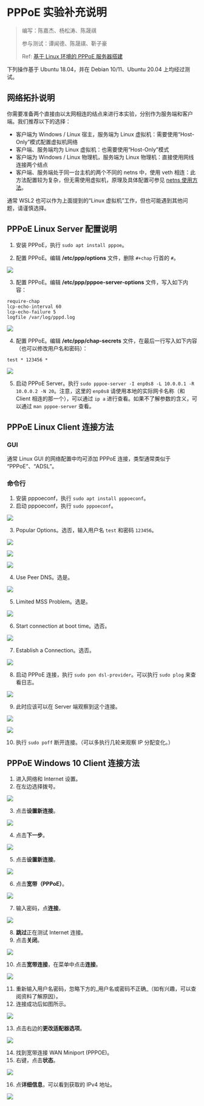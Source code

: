 #  PPPoE 实验补充说明

> 编写：陈嘉杰、杨松涛、陈晟祺
>
> 参与测试：谭闻德、陈晟祺、靳子豪
>
> Ref: [基于 Linux 环境的 PPPoE 服务器搭建](https://zhuanlan.zhihu.com/p/41499761)

下列操作基于 Ubuntu 18.04，并在 Debian 10/11、Ubuntu 20.04 上均经过测试。

## 网络拓扑说明

你需要准备两个直接由以太网相连的结点来进行本实验，分别作为服务端和客户端。我们推荐以下的选择：

* 客户端为 Windows / Linux 宿主，服务端为 Linux 虚拟机：需要使用“Host-Only”模式配置虚拟机网络
* 客户端、服务端均为 Linux 虚拟机：也需要使用“Host-Only”模式
* 客户端为 Windows / Linux 物理机，服务端为 Linux 物理机：直接使用网线连接两个结点
* 客户端、服务端处于同一台主机的两个不同的 netns 中，使用 veth 相连：此方法配置较为复杂，但无需使用虚拟机，原理及具体配置可参见 [netns 使用方法](https://lab.cs.tsinghua.edu.cn/router/doc/local_test/#netns)。

通常 WSL2 也可以作为上面提到的“Linux 虚拟机”工作，但也可能遇到其他问题，请谨慎选择。

## PPPoE Linux Server 配置说明

1. 安装 PPPoE，执行 `sudo apt install pppoe`。

2. 配置 PPPoE。编辑 **/etc/ppp/options** 文件，删除 `#+chap` 行首的 `#`。

![](pic/s01.png)

3. 配置 PPPoE。编辑 **/etc/ppp/pppoe-server-options** 文件，写入如下内容：

```
require-chap
lcp-echo-interval 60
lcp-echo-failure 5
logfile /var/log/pppd.log
```

![](pic/s02.png)

4. 配置 PPPoE。编辑 **/etc/ppp/chap-secrets** 文件，在最后一行写入如下内容（也可以修改用户名和密码）：

```
test * 123456 *
```

![](pic/s03.png)

5. 启动 PPPoE Server。执行 `sudo pppoe-server -I enp0s8 -L 10.0.0.1 -R 10.0.0.2 -N 20`。注意，这里的 `enp0s8` 请使用本地的实际网卡名称（和 Client 相连的那一个），可以通过 `ip a` 进行查看。如果不了解参数的含义，可以通过 `man pppoe-server` 查看。

## PPPoE Linux Client 连接方法

### GUI

通常 Linux GUI 的网络配置中均可添加 PPPoE 连接，类型通常类似于 “PPPoE”、“ADSL”。

### 命令行

1. 安装 pppoeconf，执行 `sudo apt install pppoeconf`。
2. 启动 pppoeconf，执行 `sudo pppoeconf`。

![](pic/c011.png)

3. Popular Options。选否，输入用户名 `test` 和密码 `123456`。

![](pic/c0121.png)

![](pic/c0122.png)

![](pic/c0123.png)

4. Use Peer DNS。选是。

![](pic/c013.png)

5. Limited MSS Problem。选是。

![](pic/c014.png)

6. Start connection at boot time。选否。

![](pic/c015.png)

7. Establish a Connection。选否。

![](pic/c016.png)

8. 启动 PPPoE 连接，执行 `sudo pon dsl-provider`。可以执行 `sudo plog` 来查看日志。

![](pic/c02.png)

9. 此时应该可以在 Server 端观察到这个连接。

![](pic/c03.png)

![](pic/c04.png)

10. 执行 `sudo poff` 断开连接。（可以多执行几轮来观察 IP 分配变化。）

## PPPoE Windows 10 Client 连接方法

1. 进入网络和 Internet 设置。
2. 在左边选择拨号。

![](pic/c11.png)

3. 点击**设置新连接**。

![](pic/c12.png)

4. 点击**下一步**。

![](pic/c13.png)

5. 点击**设置新连接**。

![](pic/c14.png)

6. 点击**宽带（PPPoE）**。

![](pic/c15.png)

7. 输入密码，点**连接**。

![](pic/c16.png)

8. **跳过**正在测试 Internet 连接。
9. 点击**关闭**。

![](pic/c17.png)

10. 点击**宽带连接**，在菜单中点击**连接**。

![](pic/c18.png)

11. 重新输入用户名密码，忽略下方的_用户名或密码不正确_（如有兴趣，可以查阅资料了解原因）。
12. 连接成功后如图所示。

![](pic/c19.png)

13. 点击右边的**更改适配器选项**。

![](pic/c20.png)

14. 找到宽带连接 WAN Miniport (PPPOE)。
15. 右键，点击**状态**。

![](pic/c21.png)

16. 点**详细信息**，可以看到获取的 IPv4 地址。

![](pic/c22.png)

